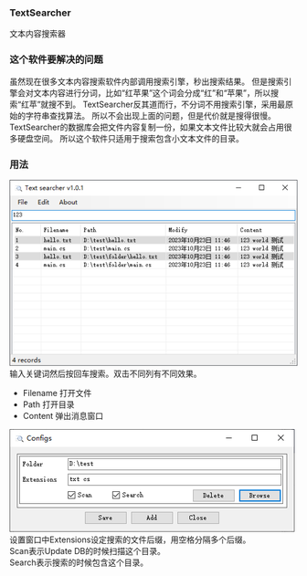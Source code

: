 ### TextSearcher
文本内容搜索器

### 这个软件要解决的问题
虽然现在很多文本内容搜索软件内部调用搜索引擎，秒出搜索结果。
但是搜索引擎会对文本内容进行分词，比如“红苹果”这个词会分成“红”和“苹果”，所以搜索“红苹”就搜不到。
TextSearcher反其道而行，不分词不用搜索引擎，采用最原始的字符串查找算法。
所以不会出现上面的问题，但是代价就是搜得很慢。
TextSearcher的数据库会把文件内容复制一份，如果文本文件比较大就会占用很多硬盘空间。
所以这个软件只适用于搜索包含小文本文件的目录。  

### 用法
![formmain.png](https://raw.githubusercontent.com/jjling2011/TextSearcher/main/imgs/formmain.png)
输入关键词然后按回车搜索。双击不同列有不同效果。    
 * Filename 打开文件
 * Path 打开目录
 * Content 弹出消息窗口

![formconfigs.png](https://raw.githubusercontent.com/jjling2011/TextSearcher/main/imgs/formconfigs.png)
设置窗口中Extensions设定搜索的文件后缀，用空格分隔多个后缀。  
Scan表示Update DB的时候扫描这个目录。  
Search表示搜索的时候包含这个目录。  